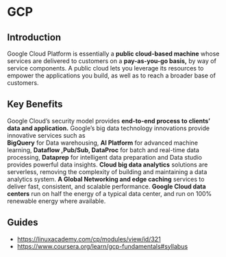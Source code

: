 # GCP
## Introduction

Google Cloud Platform is essentially a **public cloud-based machine** whose services are delivered to customers on a **pay-as-you-go basis,** by way of service components.
A public cloud lets you leverage its resources to empower the applications you build, as well as to reach a broader base of customers.

## Key Benefits
Google  Cloud’s security model provides **end-to-end process to clients’ data and application.**
Google’s big data technology innovations provide innovative  services such as  
**BigQuery** for Data warehousing,
**AI Platform** for advanced machine learning,
**Dataflow ,Pub/Sub, DataProc** for batch and real-time data processing,
**Dataprep** for intelligent data preparation and Data studio provides powerful data insights.
**Cloud big data analytics** solutions are serverless, removing the complexity of building and maintaining a data analytics system.
**A Global Networking and edge caching** services to deliver fast, consistent, and scalable performance.
**Google Cloud data centers** run on half the energy of a typical data center, and run on 100% renewable energy where available.

## Guides
- https://linuxacademy.com/cp/modules/view/id/321
- https://www.coursera.org/learn/gcp-fundamentals#syllabus
